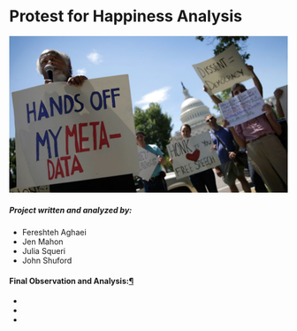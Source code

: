 # 				Protest for Happiness Analysis

![](Images/HandsOffMyMetaData.png)

##### Project written and analyzed by:

* Fereshteh Aghaei
* Jen Mahon
* Julia Squeri
* John Shuford

#### Final Observation and Analysis:[¶](https://render.githubusercontent.com/view/ipynb?commit=2160380f00eb403082d3066c06badd78de8864ea&enc_url=68747470733a2f2f7261772e67697468756275736572636f6e74656e742e636f6d2f6a656f7371756572692f70726f6a656374312f323136303338306630306562343033303832643330363663303662616464373864653838363465612f50726f746573745f466f725f48617070696e6573735f50726f6a6563742e6970796e62&nwo=jeosqueri%2Fproject1&path=Protest_For_Happiness_Project.ipynb&repository_id=305556791&repository_type=Repository#Final-Obesrvation-and-Analysis:)

- 
- 
- 